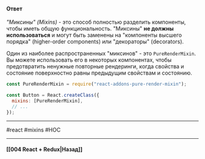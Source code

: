 #### Ответ

*"Миксины" (Mixins)* - это способ полностью разделить компоненты, чтобы иметь общую функциональность. "Миксины" **не должны использоваться** и могут быть заменены на "компоненты высшего порядка" (higher-order components) или "декораторы" (decorators).

Один из наиболее распространенных "миксинов" - это `PureRenderMixin`. Вы можете использовать его в некоторых компонентах, чтобы предотвратить ненужные повторные рендеринги, когда свойства и состояние поверхностно равны предыдущим свойствам и состоянию.

```js
const PureRenderMixin = require("react-addons-pure-render-mixin");

const Button = React.createClass({
  mixins: [PureRenderMixin],
  // ...
});
```

____
#react #mixins #HOC

____

#### [[004 React + Redux|Назад]]